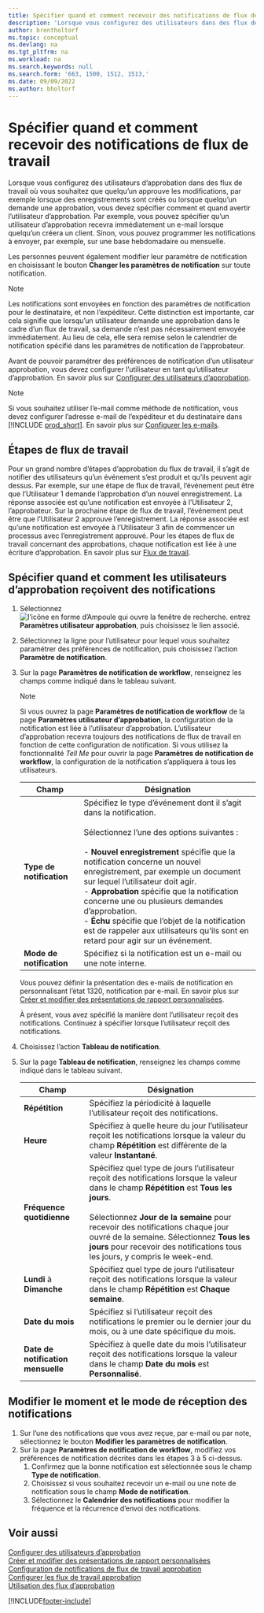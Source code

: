 ```yaml
---
title: Spécifier quand et comment recevoir des notifications de flux de travail
description: 'Lorsque vous configurez des utilisateurs dans des flux de travails d’approbation, vous pouvez spécifier comment et quand chaque utilisateur d’approbation reçoit des notifications.'
author: brentholtorf
ms.topic: conceptual
ms.devlang: na
ms.tgt_pltfrm: na
ms.workload: na
ms.search.keywords: null
ms.search.form: '663, 1500, 1512, 1513,'
ms.date: 09/09/2022
ms.author: bholtorf
---
```

# <a name="specify-when-and-how-to-receive-workflow-notifications"></a><a name="specify-when-and-how-to-receive-workflow-notifications"></a><a name="specify-when-and-how-to-receive-workflow-notifications"></a>Spécifier quand et comment recevoir des notifications de flux de travail

Lorsque vous configurez des utilisateurs d’approbation dans des flux de travail où vous souhaitez que quelqu’un approuve les modifications, par exemple lorsque des enregistrements sont créés ou lorsque quelqu’un demande une approbation, vous devez spécifier comment et quand avertir l’utilisateur d’approbation. Par exemple, vous pouvez spécifier qu’un utilisateur d’approbation recevra immédiatement un e-mail lorsque quelqu’un créera un client. Sinon, vous pouvez programmer les notifications à envoyer, par exemple, sur une base hebdomadaire ou mensuelle.

Les personnes peuvent également modifier leur paramètre de notification en choisissant le bouton **Changer les paramètres de notification** sur toute notification.  

> [!NOTE]
> Les notifications sont envoyées en fonction des paramètres de notification pour le destinataire, et non l’expéditeur. Cette distinction est importante, car cela signifie que lorsqu’un utilisateur demande une approbation dans le cadre d’un flux de travail, sa demande n’est pas nécessairement envoyée immédiatement. Au lieu de cela, elle sera remise selon le calendrier de notification spécifié dans les paramètres de notification de l’approbateur.

Avant de pouvoir paramétrer des préférences de notification d’un utilisateur approbation, vous devez configurer l’utilisateur en tant qu’utilisateur d’approbation. En savoir plus sur [Configurer des utilisateurs d’approbation](across-how-to-set-up-approval-users.md).  

> [!NOTE]
> Si vous souhaitez utiliser l’e-mail comme méthode de notification, vous devez configurer l’adresse e-mail de l’expéditeur et du destinataire dans [!INCLUDE [prod_short](includes/prod_short.md)]. En savoir plus sur [Configurer les e-mails](admin-how-setup-email.md).

## <a name="steps-in-workflows"></a><a name="steps-in-workflows"></a><a name="steps-in-workflows"></a>Étapes de flux de travail

Pour un grand nombre d’étapes d’approbation du flux de travail, il s’agit de notifier des utilisateurs qu’un événement s’est produit et qu’ils peuvent agir dessus. Par exemple, sur une étape de flux de travail, l’événement peut être que l’Utilisateur 1 demande l’approbation d’un nouvel enregistrement. La réponse associée est qu’une notification est envoyée à l’Utilisateur 2, l’approbateur. Sur la prochaine étape de flux de travail, l’événement peut être que l’Utilisateur 2 approuve l’enregistrement. La réponse associée est qu’une notification est envoyée à l’Utilisateur 3 afin de commencer un processus avec l’enregistrement approuvé. Pour les étapes de flux de travail concernant des approbations, chaque notification est liée à une écriture d’approbation. En savoir plus sur [Flux de travail](across-workflow.md).  

## <a name="specify-when-and-how-approval-users-receive-notifications"></a><a name="specify-when-and-how-approval-users-receive-notifications"></a><a name="specify-when-and-how-approval-users-receive-notifications"></a>Spécifier quand et comment les utilisateurs d’approbation reçoivent des notifications

1. Sélectionnez ![l’icône en forme d’Ampoule qui ouvre la fenêtre de recherche.](media/ui-search/search_small.png "Dites-moi ce que vous voulez faire") entrez **Paramètres utilisateur approbation**, puis choisissez le lien associé.  
2. Sélectionnez la ligne pour l’utilisateur pour lequel vous souhaitez paramétrer des préférences de notification, puis choisissez l’action **Paramètre de notification**.  
3. Sur la page **Paramètres de notification de workflow**, renseignez les champs comme indiqué dans le tableau suivant.  

   > [!NOTE]
   > Si vous ouvrez la page **Paramètres de notification de workflow** de la page **Paramètres utilisateur d’approbation**, la configuration de la notification est liée à l’utilisateur d’approbation. L’utilisateur d’approbation recevra toujours des notifications de flux de travail en fonction de cette configuration de notification. Si vous utilisez la fonctionnalité *Tell Me* pour ouvrir la page **Paramètres de notification de workflow**, la configuration de la notification s’appliquera à tous les utilisateurs.

   |Champ|Désignation|
   |-----|-----------|
   |**Type de notification**|Spécifiez le type d’événement dont il s’agit dans la notification.<br /><br /> Sélectionnez l’une des options suivantes :<br /><br /> -   **Nouvel enregistrement** spécifie que la notification concerne un nouvel enregistrement, par exemple un document sur lequel l’utilisateur doit agir.<br />-   **Approbation** spécifie que la notification concerne une ou plusieurs demandes d’approbation.<br />-   **Échu** spécifie que l’objet de la notification est de rappeler aux utilisateurs qu’ils sont en retard pour agir sur un événement.|
   |**Mode de notification**|Spécifiez si la notification est un e-mail ou une note interne.|

   Vous pouvez définir la présentation des e-mails de notification en personnalisant l’état 1320, notification par e-mail. En savoir plus sur [Créer et modifier des présentations de rapport personnalisées](ui-how-create-custom-report-layout.md).

   À présent, vous avez spécifié la manière dont l’utilisateur reçoit des notifications. Continuez à spécifier lorsque l’utilisateur reçoit des notifications.  
4. Choisissez l’action **Tableau de notification**.  
5. Sur la page **Tableau de notification**, renseignez les champs comme indiqué dans le tableau suivant.  

   |Champ|Désignation|
   |-----|-----------|
   |**Répétition**|Spécifiez la périodicité à laquelle l’utilisateur reçoit des notifications.|
   |**Heure**|Spécifiez à quelle heure du jour l’utilisateur reçoit les notifications lorsque la valeur du champ **Répétition** est différente de la valeur **Instantané**.|
   |**Fréquence quotidienne**|Spécifiez quel type de jours l’utilisateur reçoit des notifications lorsque la valeur dans le champ **Répétition** est **Tous les jours**.<br /><br /> Sélectionnez **Jour de la semaine** pour recevoir des notifications chaque jour ouvré de la semaine. Sélectionnez **Tous les jours** pour recevoir des notifications tous les jours, y compris le week-end.|
   |**Lundi** à **Dimanche**|Spécifiez quel type de jours l’utilisateur reçoit des notifications lorsque la valeur dans le champ **Répétition** est **Chaque semaine**.|
   |**Date du mois**|Spécifiez si l’utilisateur reçoit des notifications le premier ou le dernier jour du mois, ou à une date spécifique du mois.|
   |**Date de notification mensuelle**|Spécifiez à quelle date du mois l’utilisateur reçoit des notifications lorsque la valeur dans le champ **Date du mois** est **Personnalisé**.|

## <a name="change-when-and-how-you-receive-notifications"></a><a name="change-when-and-how-you-receive-notifications"></a><a name="change-when-and-how-you-receive-notifications"></a>Modifier le moment et le mode de réception des notifications

1. Sur l’une des notifications que vous avez reçue, par e-mail ou par note, sélectionnez le bouton **Modifier les paramètres de notification**.  
2. Sur la page **Paramètres de notification de workflow**, modifiez vos préférences de notification décrites dans les étapes 3 à 5 ci-dessus.
   1. Confirmez que la bonne notification est sélectionnée sous le champ **Type de notification**.
   2. Choisissez si vous souhaitez recevoir un e-mail ou une note de notification sous le champ **Mode de notification**.
   3. Sélectionnez le **Calendrier des notifications** pour modifier la fréquence et la récurrence d’envoi des notifications.

## <a name="see-also"></a><a name="see-also"></a><a name="see-also"></a>Voir aussi

[Configurer des utilisateurs d’approbation](across-how-to-set-up-approval-users.md)  
[Créer et modifier des présentations de rapport personnalisées](ui-how-create-custom-report-layout.md)  
[Configuration de notifications de flux de travail approbation](across-setting-up-workflow-notifications.md)  
[Configurer les flux de travail approbation](across-set-up-workflows.md)  
[Utilisation des flux d’approbation](across-use-workflows.md)

[!INCLUDE[footer-include](includes/footer-banner.md)]
